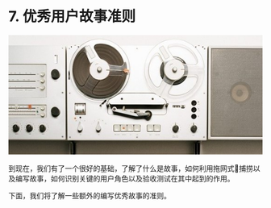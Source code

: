 # 7. 优秀用户故事准则

![准则](images/criterion.jpg)

到现在，我们有了一个很好的基础，了解了什么是故事，如何利用拖网式捕捞以及编写故事，如何识别关键的用户角色以及验收测试在其中起到的作用。

下面，我们将了解一些额外的编写优秀故事的准则。